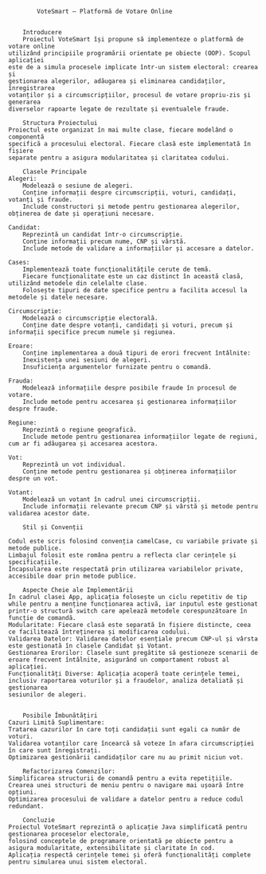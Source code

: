
            VoteSmart – Platformă de Votare Online


        Introducere
        Proiectul VoteSmart își propune să implementeze o platformă de votare online 
    utilizând principiile programării orientate pe obiecte (OOP). Scopul aplicației 
    este de a simula procesele implicate într-un sistem electoral: crearea și 
    gestionarea alegerilor, adăugarea și eliminarea candidaților, înregistrarea 
    votanților și a circumscripțiilor, procesul de votare propriu-zis și generarea 
    diverselor rapoarte legate de rezultate și eventualele fraude.

        Structura Proiectului
    Proiectul este organizat în mai multe clase, fiecare modelând o componentă 
    specifică a procesului electoral. Fiecare clasă este implementată în fișiere
    separate pentru a asigura modularitatea și claritatea codului.

        Clasele Principale
    Alegeri:
        Modelează o sesiune de alegeri.
        Conține informații despre circumscripții, voturi, candidați, votanți și fraude.
        Include constructori și metode pentru gestionarea alegerilor, obținerea de date și operațiuni necesare.

    Candidat:
        Reprezintă un candidat într-o circumscripție.
        Conține informații precum nume, CNP și vârstă.
        Include metode de validare a informațiilor și accesare a datelor.

    Cases:
        Implementează toate funcționalitățile cerute de temă.
        Fiecare funcționalitate este un caz distinct în această clasă, utilizând metodele din celelalte clase.
        Folosește tipuri de date specifice pentru a facilita accesul la metodele și datele necesare.

    Circumscriptie:
        Modelează o circumscripție electorală.
        Conține date despre votanți, candidați și voturi, precum și informații specifice precum numele și regiunea.

    Eroare:
        Conține implementarea a două tipuri de erori frecvent întâlnite:
        Inexistența unei sesiuni de alegeri.
        Insuficiența argumentelor furnizate pentru o comandă.

    Frauda:
        Modelează informațiile despre posibile fraude în procesul de votare.
        Include metode pentru accesarea și gestionarea informațiilor despre fraude.

    Regiune:
        Reprezintă o regiune geografică.
        Include metode pentru gestionarea informațiilor legate de regiuni, cum ar fi adăugarea și accesarea acestora.

    Vot:
        Reprezintă un vot individual.
        Conține metode pentru gestionarea și obținerea informațiilor despre un vot.

    Votant:
        Modelează un votant în cadrul unei circumscripții.
        Include informații relevante precum CNP și vârstă și metode pentru validarea acestor date.
    
        Stil și Convenții
    
    Codul este scris folosind convenția camelCase, cu variabile private și metode publice.
    Limbajul folosit este româna pentru a reflecta clar cerințele și specificațiile.
    Încapsularea este respectată prin utilizarea variabilelor private, accesibile doar prin metode publice.
        
        Aspecte Cheie ale Implementării
    În cadrul clasei App, aplicația folosește un ciclu repetitiv de tip while pentru a menține funcționarea activă, iar inputul este gestionat 
    printr-o structură switch care apelează metodele corespunzătoare în funcție de comandă.
    Modularitate: Fiecare clasă este separată în fișiere distincte, ceea ce facilitează întreținerea și modificarea codului.
    Validarea Datelor: Validarea datelor esențiale precum CNP-ul și vârsta este gestionată în clasele Candidat și Votant.
    Gestionarea Erorilor: Clasele sunt pregătite să gestioneze scenarii de eroare frecvent întâlnite, asigurând un comportament robust al aplicației.
    Funcționalități Diverse: Aplicația acoperă toate cerințele temei, inclusiv raportarea voturilor și a fraudelor, analiza detaliată și gestionarea 
    sesiunilor de alegeri.


        Posibile Îmbunătățiri
    Cazuri Limită Suplimentare:
    Tratarea cazurilor în care toți candidații sunt egali ca număr de voturi.
    Validarea votanților care încearcă să voteze în afara circumscripției în care sunt înregistrați.
    Optimizarea gestionării candidaților care nu au primit niciun vot.
    
        Refactorizarea Comenzilor:
    Simplificarea structurii de comandă pentru a evita repetițiile.
    Crearea unei structuri de meniu pentru o navigare mai ușoară între opțiuni.
    Optimizarea procesului de validare a datelor pentru a reduce codul redundant.

        Concluzie
    Proiectul VoteSmart reprezintă o aplicație Java simplificată pentru gestionarea proceselor electorale, 
    folosind conceptele de programare orientată pe obiecte pentru a asigura modularitate, extensibilitate și claritate în cod.
    Aplicația respectă cerințele temei și oferă funcționalități complete pentru simularea unui sistem electoral.
